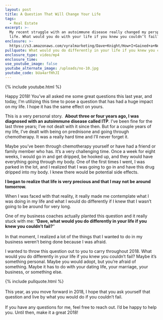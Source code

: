 ```yaml
---
layout: post
title: A Question That Will Change Your Life
tags:
  - Real Estate
excerpt: >-
  My recent struggle with an autoimmune disease really changed my perspective on
  life. What would you do with your life if you knew you couldn’t fail?
enclosure: >-
  https://s3.amazonaws.com/vyralmarketing/Dave+Knight/How+I+Gained+a+New+Perspective+on+Life.mp4
pullquote: What would you do differently in your life if you knew you couldn’t fail?
enclosure_type: video/mp4
enclosure_time:
use_youtube_image: false
youtube_alternate_image: /uploads/no-10.jpg
youtube_code: bUa4arfHhJI
---
```


{% include youtube.html %}

Happy 2018! You’ve all asked me some great questions this last year, and today, I’m utilizing this time to pose a question that has had a huge impact on my life. I hope it has the same effect on yours.

This is a very personal story.  **About three or four years ago, I was diagnosed with an autoimmune disease called ITP**. I’ve been fine for the last three years; I’ve not dealt with it since then. But for a couple years of my life, I’ve dealt with being on prednisone and going through chemotherapy. It was a really hard time and I’ll never forget it.

Maybe you’ve been through chemotherapy yourself or have had a friend or family member who has. It’s a very challenging time. Once a week for eight weeks, I would go in and get dripped, be hooked up, and they would have everything going through my body. One of the first times I went, I was parked in the lot, and I realized that I was going to go in and have this drug dripped into my body. I knew there would be potential side effects.

**I began to realize that life is very precious and that I may not be around tomorrow.**

When I was faced with that reality, it really made me contemplate what I was doing in my life and what I would do differently if I knew that I wasn’t going to be around for very long.

One of my business coaches actually planted this question and it really stuck with me: “**Dave, what would you do differently in your life if you knew you couldn’t fail?**”<br><br>In that moment, I realized a lot of the things that I wanted to do in my business weren’t being done because I was afraid.

I wanted to throw this question out to you to carry throughout 2018. What would you do differently in your life if you knew you couldn’t fail? Maybe it’s something personal. Maybe you would adopt, but you’re afraid of something. Maybe it has to do with your dating life, your marriage, your business, or something else.

{% include pullquote.html %}<br><br>This year, as you move forward in 2018, I hope that you ask yourself that question and live by what you would do if you couldn’t fail.<br><br>If you have any questions for me, feel free to reach out. I’d be happy to help you. Until then, make it a great 2018!
